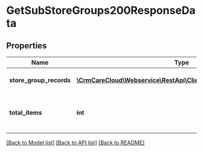 # GetSubStoreGroups200ResponseData

## Properties
Name | Type | Description | Notes
------------ | ------------- | ------------- | -------------
**store_group_records** | [**\CrmCareCloud\Webservice\RestApi\Client\Model\StoreGroupRecord[]**](StoreGroupRecord.md) | List of the store group records. | [optional] 
**total_items** | **int** | The number of all found store group records. | [optional] 

[[Back to Model list]](../../README.md#documentation-for-models) [[Back to API list]](../../README.md#documentation-for-api-endpoints) [[Back to README]](../../README.md)

